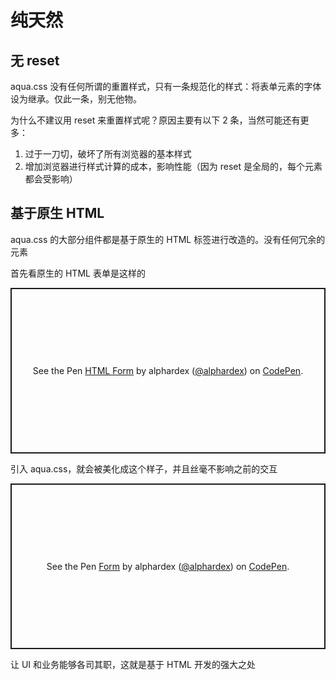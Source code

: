 # 纯天然

## 无 reset

aqua.css 没有任何所谓的重置样式，只有一条规范化的样式：将表单元素的字体设为继承。仅此一条，别无他物。

为什么不建议用 reset 来重置样式呢？原因主要有以下 2 条，当然可能还有更多：

1. 过于一刀切，破坏了所有浏览器的基本样式
2. 增加浏览器进行样式计算的成本，影响性能（因为 reset 是全局的，每个元素都会受影响）

## 基于原生 HTML

aqua.css 的大部分组件都是基于原生的 HTML 标签进行改造的。没有任何冗余的元素

首先看原生的 HTML 表单是这样的

<p class="codepen" data-height="265" data-theme-id="dark" data-default-tab="html,result" data-user="alphardex" data-slug-hash="bGdOXpz" style="height: 265px; box-sizing: border-box; display: flex; align-items: center; justify-content: center; border: 2px solid; margin: 1em 0; padding: 1em;" data-pen-title="HTML Form">
  <span>See the Pen <a href="https://codepen.io/alphardex/pen/bGdOXpz">
  HTML Form</a> by alphardex (<a href="https://codepen.io/alphardex">@alphardex</a>)
  on <a href="https://codepen.io">CodePen</a>.</span>
</p>
<script async src="https://static.codepen.io/assets/embed/ei.js"></script>

引入 aqua.css，就会被美化成这个样子，并且丝毫不影响之前的交互

<p class="codepen" data-height="265" data-theme-id="dark" data-default-tab="html,result" data-user="alphardex" data-slug-hash="KKpxNdx" style="height: 265px; box-sizing: border-box; display: flex; align-items: center; justify-content: center; border: 2px solid; margin: 1em 0; padding: 1em;" data-pen-title="Form">
  <span>See the Pen <a href="https://codepen.io/alphardex/pen/KKpxNdx">
  Form</a> by alphardex (<a href="https://codepen.io/alphardex">@alphardex</a>)
  on <a href="https://codepen.io">CodePen</a>.</span>
</p>
<script async src="https://static.codepen.io/assets/embed/ei.js"></script>

让 UI 和业务能够各司其职，这就是基于 HTML 开发的强大之处
